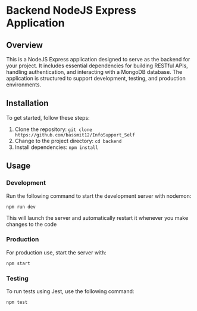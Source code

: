 # Backend NodeJS Express Application

## Overview

This is a NodeJS Express application designed to serve as the backend for your project. It includes essential dependencies for building RESTful APIs, handling authentication, and interacting with a MongoDB database. The application is structured to support development, testing, and production environments.

## Installation

To get started, follow these steps:

1. Clone the repository: `git clone https://github.com/bassmit12/InfoSupport_Self`
2. Change to the project directory: `cd backend`
3. Install dependencies: `npm install`

## Usage

### Development

Run the following command to start the development server with nodemon:

```
npm run dev
```

This will launch the server and automatically restart it whenever you make changes to the code

### Production

For production use, start the server with:

```
npm start

```

### Testing

To run tests using Jest, use the following command:

```
npm test
```
